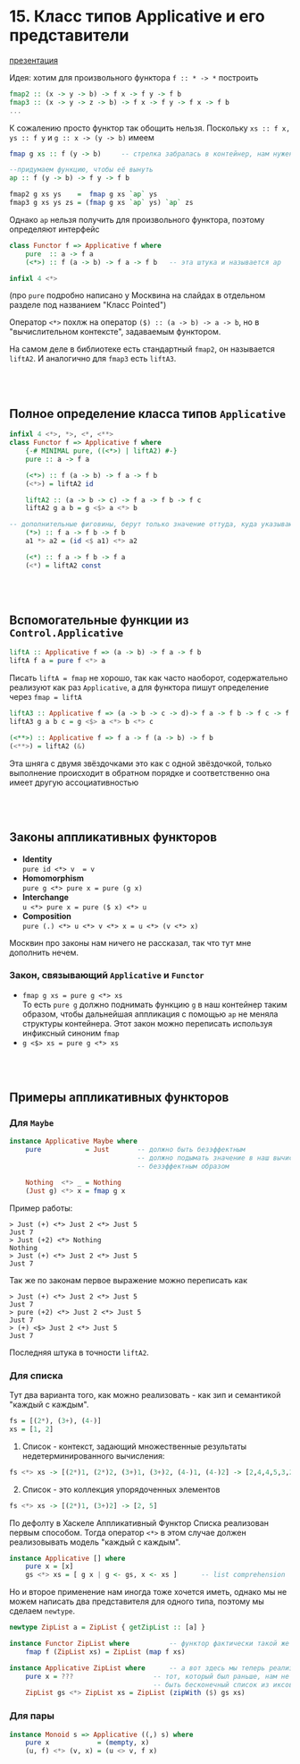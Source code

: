 # 15. Класс типов Applicative и его представители

[презентация](https://wiki.compscicenter.ru/images/6/6b/Fpc08HSE2021.pdf)

Идея: хотим для произвольного функтора `f :: * -> *` построить
```haskell
fmap2 :: (x -> y -> b) -> f x -> f y -> f b
fmap3 :: (x -> y -> z -> b) -> f x -> f y -> f x -> f b
...
```
К сожалению просто функтор так обощить нельзя. Поскольку `xs :: f x, ys :: f y` и `g :: x -> (y -> b)` имеем
```haskell
fmap g xs :: f (y -> b)     -- стрелка забралась в контейнер, нам нужен способ "вынуть" её

--придумаем функцию, чтобы её вынуть
ap :: f (y -> b) -> f y -> f b

fmap2 g xs ys    =  fmap g xs `ap` ys
fmap3 g xs ys zs = (fmap g xs `ap` ys) `ap` zs
```

Однако `ap` нельзя получить для произвольного функтора, поэтому определяют интерфейс

```haskell
class Functor f => Applicative f where
    pure  :: a -> f a
    (<*>) :: f (a -> b) -> f a -> f b   -- эта штука и называется ap

infixl 4 <*>
```

(про `pure` подробно написано у Москвина на слайдах в отдельном разделе под названием "Класс Pointed")

Оператор `<*>` похлж на оператор `($) :: (a -> b) -> a -> b`, но в "вычислительном контексте", задаваемым функтором.

На самом деле в библиотеке есть стандартный `fmap2`, он называется `liftA2`. И аналогично для `fmap3` есть `liftA3`.

</br></br>

## Полное определение класса типов `Applicative`

```haskell
infixl 4 <*>, *>, <*, <**>
class Functor f => Applicative f where
    {-# MINIMAL pure, ((<*>) | liftA2) #-}
    pure :: a -> f a

    (<*>) :: f (a -> b) -> f a -> f b
    (<*>) = liftA2 id

    liftA2 :: (a -> b -> c) -> f a -> f b -> f c
    liftA2 g a b = g <$> a <*> b

-- дополнительные фиговины, берут только значение оттуда, куда указывают
    (*>) :: f a -> f b -> f b       
    a1 *> a2 = (id <$ a1) <*> a2

    (<*) :: f a -> f b -> f a
    (<*) = liftA2 const
```

</br></br>

## Вспомогательные функции из `Control.Applicative`

```haskell
liftA :: Applicative f => (a -> b) -> f a -> f b
liftA f a = pure f <*> a
```

Писать `liftA = fmap` не хорошо, так как часто наоборот, содержательно реализуют как раз `Applicative`, а для функтора пишут определение через `fmap = liftA`

```haskell
liftA3 :: Applicative f => (a -> b -> c -> d)-> f a -> f b -> f c -> f d
liftA3 g a b c = g <$> a <*> b <*> c

(<**>) :: Applicative f => f a -> f (a -> b) -> f b
(<**>) = liftA2 (&)
```
Эта шняга с двумя звёздочками это как с одной звёздочкой, только выполнение происходит в обратном порядке и соответственно она имеет другую ассоциативностью

</br></br>

## Законы аппликативных функторов

- __Identity__ </br>
`pure id <*> v  = v`
- __Homomorphism__ </br>
`pure g <*> pure x = pure (g x)`
- __Interchange__ </br>
`u <*> pure x = pure ($ x) <*> u`
- __Composition__ </br>
`pure (.) <*> u <*> v <*> x = u <*> (v <*> x)`

Москвин про законы нам ничего не рассказал, так что тут мне дополнить нечем.

### __Закон, связывающий `Applicative` и `Functor`__
- `fmap g xs = pure g <*> xs` </br>
То есть `pure g` должно поднимать функцию `g` в наш контейнер таким образом, чтобы дальнейшая аппликация с помощью `ap` не меняла структуры контейнера.
Этот закон можно переписать используя инфиксный синоним `fmap`</br>
-  `g <$> xs = pure g <*> xs`


</br></br>

## Примеры аппликативных функторов

### Для `Maybe`
```haskell
instance Applicative Maybe where 
    pure           = Just       -- должно быть безэффектным
                                -- должно подымать значение в наш вычислительный контекст наиболее
                                -- безэффектным образом

    Nothing  <*> _ = Nothing
    (Just g) <*> x = fmap g x
```

Пример работы:
```GHCi
> Just (+) <*> Just 2 <*> Just 5
Just 7
> Just (+2) <*> Nothing
Nothing
> Just (+) <*> Just 2 <*> Just 5
Just 7
```
Так же по законам первое выражение можно переписать как

```GHCi
> Just (+) <*> Just 2 <*> Just 5
Just 7
> pure (+2) <*> Just 2 <*> Just 5
Just 7
> (+) <$> Just 2 <*> Just 5
Just 7
```
Последняя штука в точности `liftA2`.

### Для списка

Тут два варианта того, как можно реализовать - как зип и семантикой "каждый с каждым". 
```haskell
fs = [(2*), (3+), (4-)]
xs = [1, 2]
```

1. Список - контекст, задающий множественные результаты недетерминированного вычисления:
```haskell
fs <*> xs -> [(2*)1, (2*)2, (3+)1, (3+)2, (4-)1, (4-)2] -> [2,4,4,5,3,2]
```
2. Список - это коллекция упорядоченных элементов
```haskell
fs <*> xs -> [(2*)1, (3+)2] -> [2, 5]
```
По дефолту в Хаскеле Аппликативный Функтор Списка реализован первым способом. Тогда оператор `<*>` в этом случае должен реализовывать модель "каждый с каждым".

```haskell
instance Applicative [] where
    pure x = [x]
    gs <*> xs = [ g x | g <- gs, x <- xs ]      -- list comprehension
```
Но и второе применение нам иногда тоже хочется иметь, однако мы не можем написать два представителя для одного типа, поэтому мы сделаем `newtype`.
```haskell
newtype ZipList a = ZipList { getZipList :: [a] }

instance Functor ZipList where          -- функтор фактически такой же
    fmap f (ZipList xs) = ZipList (map f xs)

instance Applicative ZipList where      -- а вот здесь мы теперь реализуем другую логику
    pure x = ???                    -- тот, который был раньше, нам не подойдёт, тут должен 
                                    -- быть бесконечный список из иксов
    ZipList gs <*> ZipList xs = ZipList (zipWith ($) gs xs)
```

### Для пары

```haskell
instance Monoid s => Applicative ((,) s) where
    pure x            = (mempty, x)
    (u, f) <*> (v, x) = (u <> v, f x)
```